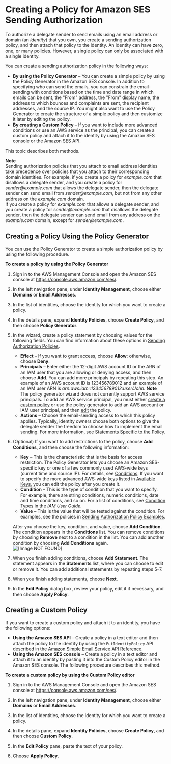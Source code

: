 # Creating a Policy for Amazon SES Sending Authorization<a name="sending-authorization-identity-owner-tasks-policy"></a>

To authorize a delegate sender to send emails using an email address or domain \(an *identity*\) that you own, you create a sending authorization policy, and then attach that policy to the identity\. An identity can have zero, one, or many policies\. However, a single policy can only be associated with a single identity\.

You can create a sending authorization policy in the following ways:
+ **By using the Policy Generator** – You can create a simple policy by using the Policy Generator in the Amazon SES console\. In addition to specifying who can send the emails, you can constrain the email\-sending with conditions based on the time and date range in which emails can be sent, the "From" address, the "From" display name, the address to which bounces and complaints are sent, the recipient addresses, and the source IP\. You might also want to use the Policy Generator to create the structure of a simple policy and then customize it later by editing the policy\.
+ **By creating a Custom Policy** – If you want to include more advanced conditions or use an AWS service as the principal, you can create a custom policy and attach it to the identity by using the Amazon SES console or the Amazon SES API\.

This topic describes both methods\.

**Note**  
Sending authorization policies that you attach to email address identities take precedence over policies that you attach to their corresponding domain identities\. For example, if you create a policy for *example\.com* that disallows a delegate sender, and you create a policy for *sender@example\.com* that allows the delegate sender, then the delegate sender can send email from *sender@example\.com*, but not from any other address on the *example\.com* domain\.  
If you create a policy for *example\.com* that allows a delegate sender, and you create a policy for *sender@example\.com* that disallows the delegate sender, then the delegate sender can send email from any address on the *example\.com* domain, except for *sender@example\.com*\.

## Creating a Policy Using the Policy Generator<a name="sending-authorization-identity-owner-tasks-identity-policy-generator"></a>

You can use the Policy Generator to create a simple authorization policy by using the following procedure\.

**To create a policy by using the Policy Generator**

1. Sign in to the AWS Management Console and open the Amazon SES console at [https://console\.aws\.amazon\.com/ses/](https://console.aws.amazon.com/ses/)\.

1. In the left navigation pane, under **Identity Management**, choose either **Domains** or **Email Addresses**\.

1. In the list of identities, choose the identity for which you want to create a policy\.

1. In the details pane, expand **Identity Policies**, choose **Create Policy**, and then choose **Policy Generator**\.

1. In the wizard, create a policy statement by choosing values for the following fields\. You can find information about these options in [Sending Authorization Policies](sending-authorization-policies.md)\.
   + **Effect** – If you want to grant access, choose **Allow**; otherwise, choose **Deny**\. 
   + **Principals** – Enter either the 12\-digit AWS account ID or the ARN of an IAM user that you are allowing or denying access, and then choose **Add**\. You can add more principals by repeating this step\. An example of an AWS account ID is 123456789012 and an example of an IAM user ARN is *arn:aws:iam::123456789012:user/John*\.
**Note**  
The policy generator wizard does not currently support AWS service principals\. To add an AWS service principal, you must either [create a custom policy](#sending-authorization-identity-owner-tasks-identity-policy-custom) or use the policy generator to add an AWS account or IAM user principal, and then [edit](sending-authorization-identity-owner-tasks-management.md#sending-authorization-identity-owner-tasks-management-edit) the policy\.
   + **Actions** – Choose the email\-sending access to which this policy applies\. Typically, identity owners choose both options to give the delegate sender the freedom to choose how to implement the email sending\. For more information, see [Statements Specific to the Policy](sending-authorization-policies.md#sending-authorization-policy-statements)\. 

1. \(Optional\) If you want to add restrictions to the policy, choose **Add Conditions**, and then choose the following information:
   + **Key** – This is the characteristic that is the basis for access restriction\. The Policy Generator lets you choose an Amazon SES\-specific key or one of a few commonly used AWS\-wide keys \(current time and source IP\)\. For details, see [Conditions](sending-authorization-policies.md#sending-authorization-policy-conditions)\. If you want to specify the more advanced AWS\-wide keys listed in [Available Keys](https://docs.aws.amazon.com/IAM/latest/UserGuide/AccessPolicyLanguage_ElementDescriptions.html#AvailableKeys), you can edit the policy after you create it\.
   + **Condition** – This is the type of condition that you want to specify\. For example, there are string conditions, numeric conditions, date and time conditions, and so on\. For a list of conditions, see [Condition Types](https://docs.aws.amazon.com/IAM/latest/UserGuide/AccessPolicyLanguage_ElementDescriptions.html#AccessPolicyLanguage_ConditionType) in the *IAM User Guide*\.
   + **Value** – This is the value that will be tested against the condition\. For examples, see the policies in [Sending Authorization Policy Examples](sending-authorization-policy-examples.md)\. 

   After you choose the key, condition, and value, choose **Add Condition**\. The condition appears in the **Conditions** list\. You can remove conditions by choosing **Remove** next to a condition in the list\. You can add another condition by choosing **Add Conditions** again\.   
![\[Image NOT FOUND\]](http://docs.aws.amazon.com/ses/latest/DeveloperGuide/images/sending_authorization_policy_generator.png)

1. When you finish adding conditions, choose **Add Statement**\. The statement appears in the **Statements** list, where you can choose to edit or remove it\. You can add additional statements by repeating steps 5–7\.

1. When you finish adding statements, choose **Next**\.

1. In the **Edit Policy** dialog box, review your policy, edit it if necessary, and then choose **Apply Policy**\.

## Creating a Custom Policy<a name="sending-authorization-identity-owner-tasks-identity-policy-custom"></a>

If you want to create a custom policy and attach it to an identity, you have the following options:
+ **Using the Amazon SES API** – Create a policy in a text editor and then attach the policy to the identity by using the `PutIdentityPolicy` API described in the [Amazon Simple Email Service API Reference](https://docs.aws.amazon.com/ses/latest/APIReference/)\.
+ **Using the Amazon SES console** – Create a policy in a text editor and attach it to an identity by pasting it into the Custom Policy editor in the Amazon SES console\. The following procedure describes this method\.

**To create a custom policy by using the Custom Policy editor**

1. Sign in to the AWS Management Console and open the Amazon SES console at [https://console\.aws\.amazon\.com/ses/](https://console.aws.amazon.com/ses/)\.

1. In the left navigation pane, under **Identity Management**, choose either **Domains** or **Email Addresses**\.

1. In the list of identities, choose the identity for which you want to create a policy\.

1. In the details pane, expand **Identity Policies**, choose **Create Policy**, and then choose **Custom Policy**\.

1. In the **Edit Policy** pane, paste the text of your policy\.

1. Choose **Apply Policy**\.
